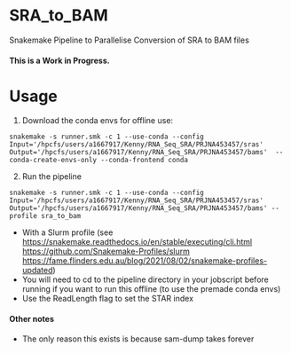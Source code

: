 # SRA_to_BAM
Snakemake Pipeline to Parallelise Conversion of SRA to BAM files

#### This is a Work in Progress.

# Usage

1. Download the conda envs for offline use:
```console
snakemake -s runner.smk -c 1 --use-conda --config Input='/hpcfs/users/a1667917/Kenny/RNA_Seq_SRA/PRJNA453457/sras' Output='/hpcfs/users/a1667917/Kenny/RNA_Seq_SRA/PRJNA453457/bams'  --conda-create-envs-only --conda-frontend conda
```

2. Run the pipeline

```console
snakemake -s runner.smk -c 1 --use-conda --config Input='/hpcfs/users/a1667917/Kenny/RNA_Seq_SRA/PRJNA453457/sras' Output='/hpcfs/users/a1667917/Kenny/RNA_Seq_SRA/PRJNA453457/bams' --profile sra_to_bam
```

* With a Slurm profile (see https://snakemake.readthedocs.io/en/stable/executing/cli.html https://github.com/Snakemake-Profiles/slurm https://fame.flinders.edu.au/blog/2021/08/02/snakemake-profiles-updated)
* You will need to cd to the pipeline directory in your jobscript before running if you want to run this offline (to use the premade conda envs)
* Use the ReadLength flag to set the STAR index


#### Other notes
* The only reason this exists is because sam-dump takes forever
